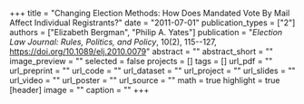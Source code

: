 +++
title = "Changing Election Methods: How Does Mandated Vote By Mail Affect Individual Registrants?"
date = "2011-07-01"
publication_types = ["2"]
authors = ["Elizabeth Bergman", "Philip A. Yates"]
publication = "_Election Law Journal: Rules, Politics, and Policy_, 10(2), 115--127, https://doi.org/10.1089/elj.2010.0079"
abstract = ""
abstract_short = ""
image_preview = ""
selected = false
projects = []
tags = []
url_pdf = ""
url_preprint = ""
url_code = ""
url_dataset = ""
url_project = ""
url_slides = ""
url_video = ""
url_poster = ""
url_source = ""
math = true
highlight = true
[header]
image = ""
caption = ""
+++
